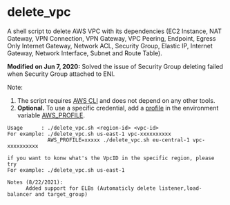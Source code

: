 # delete_vpc

A shell script to delete AWS VPC with its dependencies (EC2 Instance, NAT Gateway, VPN Connection, VPN Gateway, VPC Peering, Endpoint, Egress Only Internet Gateway, Network ACL, Security Group, Elastic IP, Internet Gateway, Network Interface, Subnet and Route Table).

**Modified on Jun 7, 2020:** Solved the issue of Security Group deleting failed when Security Group attached to ENI.

Note:
1. The script requires [AWS CLI](https://aws.amazon.com/cli/) and does not depend on any other tools.
2. **Optional.** To use a specific credential, add a [profile](https://docs.aws.amazon.com/cli/latest/userguide/cli-configure-profiles.html) in the environment variable [AWS_PROFILE](https://docs.aws.amazon.com/cli/latest/userguide/cli-configure-envvars.html).
```
Usage      : ./delete_vpc.sh <region-id> <vpc-id>
For example: ./delete_vpc.sh us-east-1 vpc-xxxxxxxxxx
             AWS_PROFILE=xxxxx ./delete_vpc.sh eu-central-1 vpc-xxxxxxxxxx

if you want to konw what's the VpcID in the specific region, please try
For example: ./delete_vpc.sh us-east-1

Notes (8/22/2021):
      Added support for ELBs (Automaticly delete listener,load-balancer and target_group)
```
